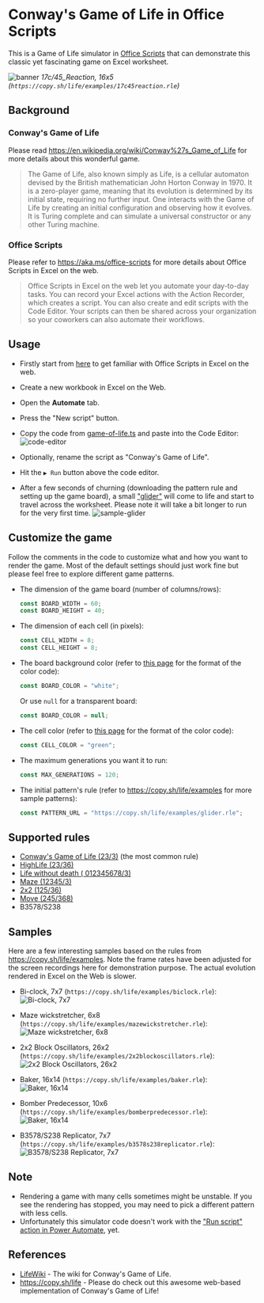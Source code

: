 # Conway's Game of Life in Office Scripts

This is a Game of Life simulator in [Office Scripts](https://aka.ms/office-scripts) that can demonstrate this classic yet fascinating game on Excel worksheet.

![banner](images/sample-reaction.gif)
*17c/45_Reaction, 16x5 (`https://copy.sh/life/examples/17c45reaction.rle`)*

## Background

### Conway's Game of Life

Please read <https://en.wikipedia.org/wiki/Conway%27s_Game_of_Life> for more details about this wonderful game.

> The Game of Life, also known simply as Life, is a cellular automaton devised by the British mathematician John Horton Conway in 1970. It is a zero-player game, meaning that its evolution is determined by its initial state, requiring no further input. One interacts with the Game of Life by creating an initial configuration and observing how it evolves. It is Turing complete and can simulate a universal constructor or any other Turing machine.

### Office Scripts

Please refer to <https://aka.ms/office-scripts> for more details about Office Scripts in Excel on the web.

> Office Scripts in Excel on the web let you automate your day-to-day tasks. You can record your Excel actions with the Action Recorder, which creates a script. You can also create and edit scripts with the Code Editor. Your scripts can then be shared across your organization so your coworkers can also automate their workflows.

## Usage

- Firstly start from [here](https://aka.ms/office-scripts) to get familiar with Office Scripts in Excel on the web.

- Create a new workbook in Excel on the Web.

- Open the **Automate** tab.

- Press the "New script" button.

- Copy the code from [game-of-life.ts](https://raw.githubusercontent.com/yutao-huang/office-scripts-conway-game-of-life/master/src/game-of-life.ts) and paste into the Code Editor:
  ![code-editor](images/code-editor.png)

- Optionally, rename the script as "Conway's Game of Life".
- Hit the `▶ Run` button above the code editor.
- After a few seconds of churning (downloading the pattern rule and setting up the game board), a small ["glider"](https://www.conwaylife.com/wiki/Glider) will come to life and start to travel across the worksheet. Please note it will take a bit longer to run for the very first time.
  ![sample-glider](images/sample-glider.gif)

## Customize the game

Follow the comments in the code to customize what and how you want to render the game. Most of the default settings should just work fine but please feel free to explore different game patterns.

- The dimension of the game board (number of columns/rows):

  ```typescript
  const BOARD_WIDTH = 60;
  const BOARD_HEIGHT = 40;
  ```

- The dimension of each cell (in pixels):

  ```typescript
  const CELL_WIDTH = 8;
  const CELL_HEIGHT = 8;
  ```

- The board background color (refer to [this page](https://docs.microsoft.com/en-us/javascript/api/office-scripts/excelscript/excelscript.rangefill?view=office-scripts#setColor_color_) for the format of the color code):

  ```typescript
  const BOARD_COLOR = "white";
  ```

  Or use `null` for a transparent board:

  ```typescript
  const BOARD_COLOR = null;
  ```

- The cell color (refer to [this page](https://docs.microsoft.com/en-us/javascript/api/office-scripts/excelscript/excelscript.rangefill?view=office-scripts#setColor_color_) for the format of the color code):

  ```typescript
  const CELL_COLOR = "green";
  ```

- The maximum generations you want it to run:

  ```typescript
  const MAX_GENERATIONS = 120;
  ```

- The initial pattern's rule (refer to <https://copy.sh/life/examples> for more sample patterns):

  ```typescript
  const PATTERN_URL = "https://copy.sh/life/examples/glider.rle";
  ```

## Supported rules

- [Conway's Game of Life (23/3)](https://www.conwaylife.com/wiki/Conway%27s_Game_of_Life) (the most common rule)
- [HighLife (23/36)](https://www.conwaylife.com/wiki/OCA:HighLife)
- [Life without death ( 012345678/3)](https://www.conwaylife.com/wiki/OCA:Life_without_death)
- [Maze (12345/3)](https://www.conwaylife.com/wiki/OCA:Maze)
- [2x2 (125/36)](https://www.conwaylife.com/wiki/OCA:2%C3%972)
- [Move (245/368)](https://www.conwaylife.com/wiki/OCA:Move)
- B3578/S238

## Samples

Here are a few interesting samples based on the rules from <https://copy.sh/life/examples>. Note the frame rates have been adjusted for the screen recordings here for demonstration purpose. The actual evolution rendered in Excel on the Web is slower.

- Bi-clock, 7x7 (`https://copy.sh/life/examples/biclock.rle`):
  ![Bi-clock, 7x7](images/sample-bi-clock.gif)

- Maze wickstretcher, 6x8 (`https://copy.sh/life/examples/mazewickstretcher.rle`):
  ![Maze wickstretcher, 6x8](images/sample-wick-stretcher.gif)

- 2x2 Block Oscillators, 26x2 (`https://copy.sh/life/examples/2x2blockoscillators.rle`):
  ![2x2 Block Oscillators, 26x2](images/sample-2x2-block-oscillators.gif)

- Baker, 16x14 (`https://copy.sh/life/examples/baker.rle`):
  ![Baker, 16x14](images/sample-baker.gif)

- Bomber Predecessor, 10x6 (`https://copy.sh/life/examples/bomberpredecessor.rle`):
  ![Baker, 16x14](images/sample-bomber-predecessor.gif)

- B3578/S238 Replicator, 7x7 (`https://copy.sh/life/examples/b3578s238replicator.rle`):
  ![B3578/S238 Replicator, 7x7](images/sample-b3578s238-replicator.gif)

## Note

- Rendering a game with many cells sometimes might be unstable. If you see the rendering has stopped, you may need to pick a different pattern with less cells.
- Unfortunately this simulator code doesn't work with the ["Run script" action in Power Automate](https://docs.microsoft.com/en-us/office/dev/scripts/tutorials/excel-power-automate-manual), yet.

## References

- [LifeWiki](https://www.conwaylife.com/wiki/Main_Page) - The wiki for Conway's Game of Life.
- <https://copy.sh/life> - Please do check out this awesome web-based implementation of Conway's Game of Life!
